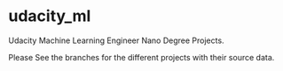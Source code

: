 # udacity_ml
Udacity Machine Learning Engineer Nano Degree Projects.

Please See the branches for the different projects with their source data.
